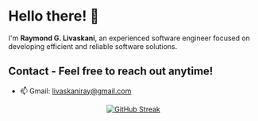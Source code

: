 # Hello there! 👋

I'm **Raymond G. Livaskani**, an experienced software engineer focused on developing efficient and reliable software solutions.

## Contact - Feel free to reach out anytime!  

- 📫 Gmail: [livaskaniray@gmail.com](mailto:livaskaniray@gmail.com) 
<p align="center">
  <tr>
    <td align="center" style="padding=0;width=50%;">
<a href="https://git.io/streak-stats"><img src="https://streak-stats.demolab.com?user=rliva&theme=highcontrast&hide_border=true&border_radius=4.6" alt="GitHub Streak" /></a>
    </td>
  </tr>
</p>
